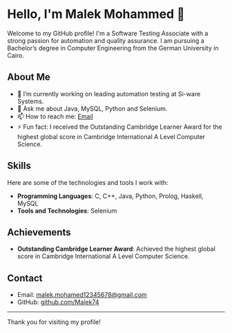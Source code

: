 # Hello, I'm Malek Mohammed 👋

Welcome to my GitHub profile! I'm a Software Testing Associate with a strong passion for automation and quality assurance. I am pursuing  a Bachelor’s degree in Computer Engineering from the German University in Cairo.

## About Me

- 🔭 I’m currently working on leading automation testing at Si-ware Systems.
- 💬 Ask me about Java, MySQL, Python and Selenium.
- 📫 How to reach me: [Email](mailto:malek.mohamed12345678@gmail.com)
- ⚡ Fun fact: I received the Outstanding Cambridge Learner Award for the highest global score in Cambridge International A Level Computer Science.

## Skills

Here are some of the technologies and tools I work with:

- **Programming Languages**: C, C++, Java, Python, Prolog, Haskell, MySQL
- **Tools and Technologies**: Selenium

## Achievements

- **Outstanding Cambridge Learner Award**: Achieved the highest global score in Cambridge International A Level Computer Science.

## Contact

- Email: [malek.mohamed12345678@gmail.com](mailto:malek.mohamed12345678@gmail.com)
- GitHub: [github.com/Malek74](https://github.com/Malek74)

---

Thank you for visiting my profile!
